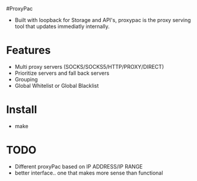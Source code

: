 
#ProxyPac

* Built with loopback for Storage and API's, proxypac is the proxy serving tool that updates immediatly internally.


# Features

* Multi proxy servers (SOCKS/SOCKS5/HTTP/PROXY/DIRECT)
* Prioritize servers and fall back servers
* Grouping
* Global Whitelist or Global Blacklist

# Install

* make

# TODO

* Different proxyPac based on IP ADDRESS/IP RANGE 
* better interface.. one that makes more sense than functional
